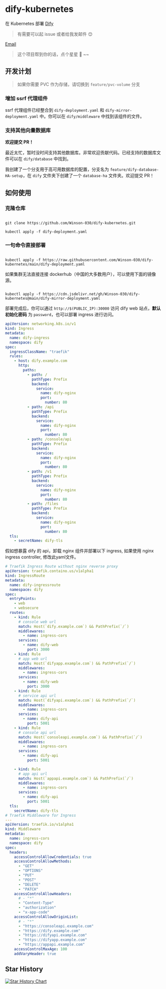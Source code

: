 # dify-kubernetes

在 Kubernetes 部署 [Dify](https://dify.ai/) 

> 有需要可以起 issue 或者给我发邮件 😊

[Email](mailto:a623719265@gmail.com)

> 这个项目帮到你的话，点个星星 🌟 ~~

## 开发计划

> 如果你需要 PVC 作为存储，请切换到 `feature/pvc-volume` 分支

### 增加 ssrf 代理组件

ssrf 代理组件已经整合到 `dify-deployment.yaml` 和 `dify-mirror-deployment.yaml` 中。你可以在 `dify/middleware` 中找到该组件的文件。

### 支持其他向量数据库

**欢迎提交 PR！**

最近太忙，暂时没时间支持其他数据库。非常欢迎贡献代码。已经支持的数据库文件可以在 `dify/database` 中找到。

我创建了一个分支用于高可用数据库的配置，分支名为 `feature/dify-database-HA-setup`，在 `dify` 文件夹下创建了一个 `database-ha` 文件夹。欢迎提交 PR！

## 如何使用

### 克隆仓库

```shell

git clone https://github.com/Winson-030/dify-kubernetes.git

kubectl apply -f dify-deployment.yaml

```

### 一句命令直接部署

```shell

kubectl apply -f https://raw.githubusercontent.com/Winson-030/dify-kubernetes/main/dify-deployment.yaml

```

如果集群无法直接连接 dockerhub（中国的大多数用户），可以使用下面的镜像源。

```shell

kubectl apply -f https://cdn.jsdelivr.net/gh/Winson-030/dify-kubernetes@main/dify-mirror-deployment.yaml

```

部署完成后，你可以通过 `http://$(PUBLIC_IP):30000` 访问 dify web 站点，**默认初始化密码** 为 `password`，也可以部署 ingress 进行访问。

```yaml
apiVersion: networking.k8s.io/v1
kind: Ingress
metadata:
  name: dify-ingress
  namespace: dify
spec:
  ingressClassName: "traefik"
  rules:
    - host: dify.example.com
      http:
        paths:
          - path: /
            pathType: Prefix
            backend:
              service:
                name: dify-nginx
                port:
                  number: 80
          - path: /api
            pathType: Prefix
            backend:
              service:
                name: dify-nginx
                port:
                  number: 80
          - path: /console/api
            pathType: Prefix
            backend:
              service:
                name: dify-nginx
                port:
                  number: 80
          - path: /v1
            pathType: Prefix
            backend:
              service:
                name: dify-nginx
                port:
                  number: 80
          - path: /files
            pathType: Prefix
            backend:
              service:
                name: dify-nginx
                port:
                  number: 80
  tls:
    - secretName: dify-tls
```

假如想暴露 dify 的 api，卸载 nginx 组件并部署以下 ingress, 如果使用 nginx ingress controller, 修改此yaml文件。

```yaml
# Traefik Ingress Route without nginx reverse proxy
apiVersion: traefik.containo.us/v1alpha1
kind: IngressRoute
metadata:
  name: dify-ingressroute
  namespace: dify
spec:
  entryPoints:
    - web
    - websecure
  routes:
    - kind: Rule
      # console web url
      match: Host(`dify.example.com`) && PathPrefix(`/`)
      middlewares:
        - name: ingress-cors
      services:
        - name: dify-web
          port: 3000
    - kind: Rule
      # app web url
      match: Host(`difyapp.example.com`) && PathPrefix(`/`)
      middlewares:
        - name: ingress-cors
      services:
        - name: dify-web
          port: 3000
    - kind: Rule
      # service api url
      match: Host(`difyapi.example.com`) && PathPrefix(`/`)
      middlewares:
        - name: ingress-cors
      services:
        - name: dify-api
          port: 5001
    - kind: Rule
      # console api url
      match: Host(`consoleapi.example.com`) && PathPrefix(`/`)
      middlewares:
        - name: ingress-cors
      services:
        - name: dify-api
          port: 5001

    - kind: Rule
      # app api url
      match: Host(`appapi.example.com`) && PathPrefix(`/`)
      middlewares:
        - name: ingress-cors
      services:
        - name: dify-api
          port: 5001
  tls:
    secretName: dify-tls
# Traefik Middleware for Ingress
---
apiVersion: traefik.io/v1alpha1
kind: Middleware
metadata:
  name: ingress-cors
  namespace: dify
spec:
  headers:
    accessControlAllowCredentials: true
    accessControlAllowMethods:
      - "GET"
      - "OPTIONS"
      - "PUT"
      - "POST"
      - "DELETE"
      - "PATCH"
    accessControlAllowHeaders:
      # - "*"
      - "Content-Type"
      - "authorization"
      - "x-app-code"
    accessControlAllowOriginList:
      # - "*"
      - "https://consoleapi.example.com"
      - "https://dify.example.com"
      - "https://difyapi.example.com"
      - "https://difyapp.example.com"
      - "https://appapi.example.com"
    accessControlMaxAge: 100
    addVaryHeader: true
```

## Star History

[![Star History Chart](https://api.star-history.com/svg?repos=Winson-030/dify-kubernetes&type=Date)](https://star-history.com/#Winson-030/dify-kubernetes&Date)
